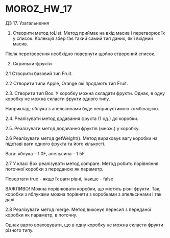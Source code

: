 # MOROZ_HW_17
ДЗ 17. Узагальнення

1. Створити метод toList. Метод приймає на вхід масив і перетворює їх у список. Колекція зберігає такий самий тип даних, як і вхідний масив. 

Після перетворення необхідно повернути щойно створений список.

2. Скриньки-фрукти

2.1 Створити базовий тип Fruit.

2.2 Створити типи Apple, Orange які продають тип Fruit.

2.3. Створити тип Box. У коробку можна складати фрукти. Однак, в одну коробку не можна скласти фрукти одного типу. 

Наприклад: яблука з апельсинами буде неприпустимою комбінацією.

2.4. Реалізувати метод додавання фрукта (1 од.) до коробки.

2.5. Реалізувати метод додавання фруктів (множ.) у коробку.

2.6 Реалізувати метод getWeight(). Метод вираховує вагу коробки на підставі ваги одного фрукта та його кількості.

Вага: яблука – 1.0F, апельсина – 1.5F.

2.7 У класі Box реалізувати метод compare. Метод робить порівняння поточної коробки з переданою як параметр.

Повертати true - якщо їх ваги рівні, інакше - false

ВАЖЛИВО! Можна порівнювати коробки, що містять різні фрукти. Так, коробки з яблуками можна порівняти з коробками з апельсинами і так далі.

2.8 Реалізувати метод merge. Метод виконує пересип з переданої коробки як параметр, в поточну.  

Однак варто враховувати, що в одну коробку не можна скласти фрукти різного типу.
